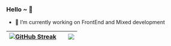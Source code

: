 ### Hello ~ 👋

- 🔭 I’m currently working on FrontEnd and Mixed development


| [![GitHub Streak](https://github-readme-streak-stats.herokuapp.com?user=lb1129&hide_border=true)](https://git.io/streak-stats) | </span> | <span><img align="center" src="https://github-readme-stats.vercel.app/api/top-langs/?username=lb1129&layout=compact&theme=buefy&hide_border=true" /></span> |
| ------------- | ------------- | ----------- |
